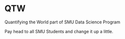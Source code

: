 # QTW
Quantifying the World part of SMU Data Science Program

Pay head to all SMU Students and change it up a little. 
